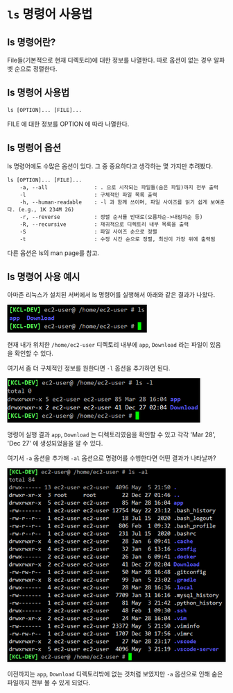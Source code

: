 # `ls` 명령어 사용법

## ls 명령어란?

File들(기본적으로 현재 디렉토리)에 대한 정보를 나열한다. 따로 옵션이 없는 경우 알파벳 순으로 정렬한다.

## ls 명령어 사용법
    ls [OPTION]... [FILE]...

FILE 에 대한 정보를 OPTION 에 따라 나열한다.

## ls 명령어 옵션
ls 명령어에도 수많은 옵션이 있다. 그 중 중요하다고 생각하는 몇 가지만 추려봤다.

    ls [OPTION]... [FILE]...
        -a, --all               : . 으로 시작되는 파일들(숨은 파일)까지 전부 출력
        -l                      : 구체적인 파일 목록 출력
        -h, --human-readable    : -l 과 함께 쓰이며, 파일 사이즈를 읽기 쉽게 보여준다. (e.g., 1K 234M 2G)
        -r, --reverse           : 정렬 순서를 반대로(오름차순->내림차순 등)
        -R, --recursive         : 재귀적으로 디렉토리 내부 목록을 출력
        -S                      : 파일 사이즈 순으로 정렬
        -t                      : 수정 시간 순으로 정렬, 최신이 가장 위에 출력됨

다른 옵션은 ls의 man page를 참고.

## ls 명령어 사용 예시

아마존 리눅스가 설치된 서버에서 ls 명령어를 실행해서 아래와 같은 결과가 나왔다.

![ls 명령어 옵션 없이 사용한 결과](images/ls_1.png)

현재 내가 위치한 `/home/ec2-user` 디렉토리 내부에 `app`, `Download` 라는 파일이 있음을 확인할 수 있다.

여기서 좀 더 구체적인 정보를 원한다면 `-l` 옵션을 추가하면 된다.

![ls 명령어에 -l 옵션을 사용한 결과](images/ls_2.png)

명령어 실행 결과 `app`, `Download` 는 디렉토리였음을 확인할 수 있고
각각 'Mar 28', 'Dec 27' 에 생성되었음을 알 수 있다.

여기서 `-a` 옵션을 추가해 `-al` 옵션으로 명령어를 수행한다면 어떤 결과가 나타날까?

![ls 명령어에 -al 옵션을 사용한 결과](images/ls_3.png)

이전까지는 `app`, `Download` 디렉토리밖에 없는 것처럼 보였지만 `-a` 옵션으로 인해 숨은 파일까지 전부 볼 수 있게 되었다.